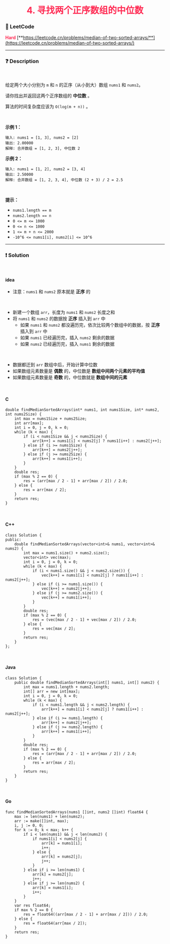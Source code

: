 <h1 style="text-align: center;"> <span style="color: #FF2D55;">4. 寻找两个正序数组的中位数</span> </h1>

### 🚀 LeetCode

<base target="_blank">

<span style="color: #FF2D55;">**Hard**</span> [**https://leetcode.cn/problems/median-of-two-sorted-arrays/**](https://leetcode.cn/problems/median-of-two-sorted-arrays/)

---

### ❓ Description

<br/>

给定两个大小分别为 `m` 和 `n` 的正序（从小到大）数组 `nums1` 和 `nums2`。

请你找出并返回这两个正序数组的 **中位数** 。

算法的时间复杂度应该为 `O(log(m + n))` 。

<br/>

**示例 1：**

```
输入: nums1 = [1, 3], nums2 = [2]
输出: 2.00000
解释: 合并数组 = [1, 2, 3], 中位数 2
```

**示例 2：**

```
输入: nums1 = [1, 2], nums2 = [3, 4]
输出: 2.50000
解释: 合并数组 = [1, 2, 3, 4], 中位数 (2 + 3) / 2 = 2.5
```

<br/>

**提示：**

* `nums1.length == m`
* `nums2.length == n`
* `0 <= m <= 1000`
* `0 <= n <= 1000`
* `1 <= m + n <= 2000`
* `-10^6 <= nums1[i], nums2[i] <= 10^6`

---

### ❗ Solution

<br/>

#### idea

* 注意：`nums1` 和 `nums2` 原本就是 **正序** 的

<br/>

* 新建一个数组 `arr`，长度为 `nums1` 和 `nums2` 长度之和
* 将 `nums1` 和 `nums2` 的数据按 **正序** 插入到 `arr` 中
    * 如果 `nums1` 和 `nums2` 都没遍历完，依次比较两个数组中的数据，按 **正序** 插入到 `arr` 中
    * 如果 `nums1` 已经遍历完，插入 `nums2` 剩余的数据
    * 如果 `nums2` 已经遍历完，插入 `nums1` 剩余的数据

<br/>

* 数据都迁到 `arr` 数组中后，开始计算中位数
* 如果数组元素数量是 **偶数** 的，中位数是 **数组中间两个元素的平均值**
* 如果数组元素数量是 **奇数** 的，中位数就是 **数组中间的元素**

<br/>

#### C

```
double findMedianSortedArrays(int* nums1, int nums1Size, int* nums2, int nums2Size) {
    int max = nums1Size + nums2Size;
    int arr[max];
    int i = 0, j = 0, k = 0;
    while (k < max) {
        if (i < nums1Size && j < nums2Size) {
            arr[k++] = nums1[i] < nums2[j] ? nums1[i++] : nums2[j++];
        } else if (i >= nums1Size) {
            arr[k++] = nums2[j++];
        } else if (j >= nums2Size) {
            arr[k++] = nums1[i++];
        }
    }
    double res;
    if (max % 2 == 0) {
        res = (arr[max / 2 - 1] + arr[max / 2]) / 2.0;
    } else {
        res = arr[max / 2];
    }
    return res;
}
```

<br/>

#### C++

```
class Solution {
public:
    double findMedianSortedArrays(vector<int>& nums1, vector<int>& nums2) {
        int max = nums1.size() + nums2.size();
        vector<int> vec(max);
        int i = 0, j = 0, k = 0;
        while (k < max) {
            if (i < nums1.size() && j < nums2.size()) {
                vec[k++] = nums1[i] < nums2[j] ? nums1[i++] : nums2[j++];
            } else if (i >= nums1.size()) {
                vec[k++] = nums2[j++];
            } else if (j >= nums2.size()) {
                vec[k++] = nums1[i++];
            }
        }
        double res;
        if (max % 2 == 0) {
            res = (vec[max / 2 - 1] + vec[max / 2]) / 2.0;
        } else {
            res = vec[max / 2];
        }
        return res;
    }
};
```

<br/>

#### Java

```
class Solution {
    public double findMedianSortedArrays(int[] nums1, int[] nums2) {
        int max = nums1.length + nums2.length;
        int[] arr = new int[max];
        int i = 0, j = 0, k = 0;
        while (k < max) {
            if (i < nums1.length && j < nums2.length) {
                arr[k++] = nums1[i] < nums2[j] ? nums1[i++] : nums2[j++];
            } else if (i >= nums1.length) {
                arr[k++] = nums2[j++];
            } else if (j >= nums2.length) {
                arr[k++] = nums1[i++];
            }
        }
        double res;
        if (max % 2 == 0) {
            res = (arr[max / 2 - 1] + arr[max / 2]) / 2.0;
        } else {
            res = arr[max / 2];
        }
        return res;
    }
}
```

<br/>

#### Go

```
func findMedianSortedArrays(nums1 []int, nums2 []int) float64 {
    max := len(nums1) + len(nums2);
    arr := make([]int, max);
    i, j := 0, 0;
    for k := 0; k < max; k++ {
        if i < len(nums1) && j < len(nums2) {
            if nums1[i] < nums2[j] {
                arr[k] = nums1[i];
                i++;
            } else {
                arr[k] = nums2[j];
                j++;
            }
        } else if i >= len(nums1) {
            arr[k] = nums2[j];
            j++;
        } else if j >= len(nums2) {
            arr[k] = nums1[i];
            i++;
        }
    }
    var res float64;
    if max % 2 == 0 {
        res = float64((arr[max / 2 - 1] + arr[max / 2])) / 2.0;
    } else {
        res = float64(arr[max / 2]);
    }
    return res;
}
```
